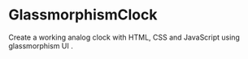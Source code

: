 # GlassmorphismClock
Create a working analog clock with HTML, CSS and JavaScript using glassmorphism UI .
